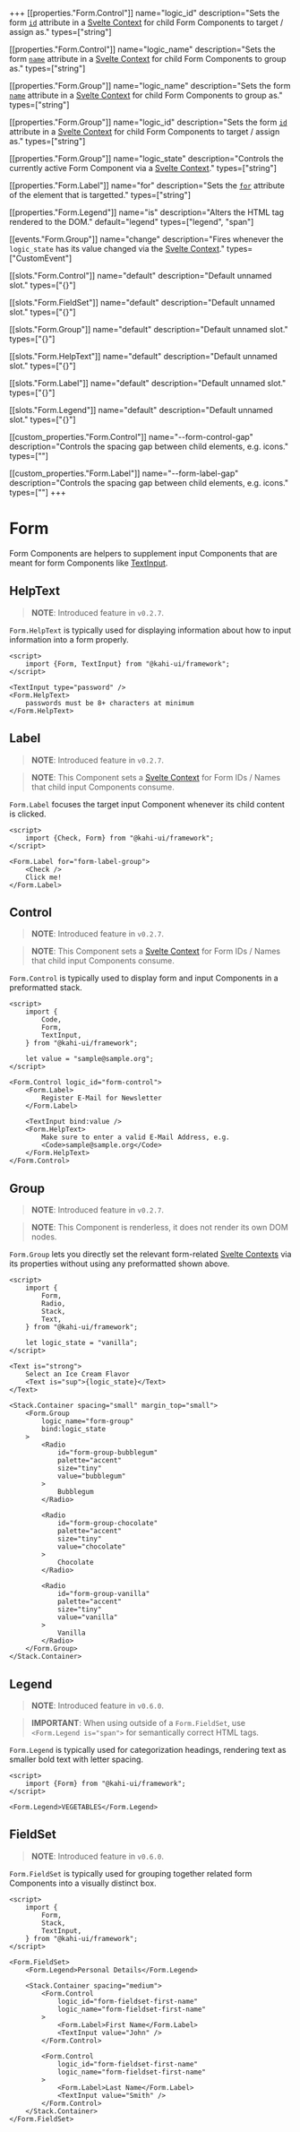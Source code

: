 +++
[[properties."Form.Control"]]
name="logic_id"
description="Sets the form [`id`](https://developer.mozilla.org/en-US/docs/Web/HTML/Element/input#attr-id) attribute in a [Svelte Context](https://svelte.dev/docs#setContext) for child Form Components to target / assign as."
types=["string"]

[[properties."Form.Control"]]
name="logic_name"
description="Sets the form [`name`](https://developer.mozilla.org/en-US/docs/Web/HTML/Element/input#attr-name) attribute in a [Svelte Context](https://svelte.dev/docs#setContext) for child Form Components to group as."
types=["string"]

[[properties."Form.Group"]]
name="logic_name"
description="Sets the form [`name`](https://developer.mozilla.org/en-US/docs/Web/HTML/Element/input#attr-name) attribute in a [Svelte Context](https://svelte.dev/docs#setContext) for child Form Components to group as."
types=["string"]

[[properties."Form.Group"]]
name="logic_id"
description="Sets the form [`id`](https://developer.mozilla.org/en-US/docs/Web/HTML/Element/input#attr-id) attribute in a [Svelte Context](https://svelte.dev/docs#setContext) for child Form Components to target / assign as."
types=["string"]

[[properties."Form.Group"]]
name="logic_state"
description="Controls the currently active Form Component via a [Svelte Context](https://svelte.dev/docs#setContext)."
types=["string"]

[[properties."Form.Label"]]
name="for"
description="Sets the [`for`](https://developer.mozilla.org/en-US/docs/Web/HTML/Element/label#attr-for) attribute of the element that is targetted."
types=["string"]

[[properties."Form.Legend"]]
name="is"
description="Alters the HTML tag rendered to the DOM."
default="legend"
types=["legend", "span"]

[[events."Form.Group"]]
name="change"
description="Fires whenever the `logic_state` has its value changed via the [Svelte Context](https://svelte.dev/docs#setContext)."
types=["CustomEvent<void>"]

[[slots."Form.Control"]]
name="default"
description="Default unnamed slot."
types=["{}"]

[[slots."Form.FieldSet"]]
name="default"
description="Default unnamed slot."
types=["{}"]

[[slots."Form.Group"]]
name="default"
description="Default unnamed slot."
types=["{}"]

[[slots."Form.HelpText"]]
name="default"
description="Default unnamed slot."
types=["{}"]

[[slots."Form.Label"]]
name="default"
description="Default unnamed slot."
types=["{}"]

[[slots."Form.Legend"]]
name="default"
description="Default unnamed slot."
types=["{}"]

[[custom_properties."Form.Control"]]
name="--form-control-gap"
description="Controls the spacing gap between child elements, e.g. icons."
types=["<length>"]

[[custom_properties."Form.Label"]]
name="--form-label-gap"
description="Controls the spacing gap between child elements, e.g. icons."
types=["<length>"]
+++

# Form

Form Components are helpers to supplement input Components that are meant for form Components like [TextInput](./textinput.md).

## HelpText

> **NOTE**: Introduced feature in `v0.2.7`.

`Form.HelpText` is typically used for displaying information about how to input information into a form properly.

```svelte {title="Form HelpText" mode="repl"}
<script>
    import {Form, TextInput} from "@kahi-ui/framework";
</script>

<TextInput type="password" />
<Form.HelpText>
    passwords must be 8+ characters at minimum
</Form.HelpText>
```

## Label

> **NOTE**: Introduced feature in `v0.2.7`.

> **NOTE**: This Component sets a [Svelte Context](https://svelte.dev/docs#setContext) for Form IDs / Names that child input Components consume.

`Form.Label` focuses the target input Component whenever its child content is clicked.

```svelte {title="Form Label" mode="repl"}
<script>
    import {Check, Form} from "@kahi-ui/framework";
</script>

<Form.Label for="form-label-group">
    <Check />
    Click me!
</Form.Label>
```

## Control

> **NOTE**: Introduced feature in `v0.2.7`.

> **NOTE**: This Component sets a [Svelte Context](https://svelte.dev/docs#setContext) for Form IDs / Names that child input Components consume.

`Form.Control` is typically used to display form and input Components in a preformatted stack.

```svelte {title="Form Control" mode="repl"}
<script>
    import {
        Code,
        Form,
        TextInput,
    } from "@kahi-ui/framework";

    let value = "sample@sample.org";
</script>

<Form.Control logic_id="form-control">
    <Form.Label>
        Register E-Mail for Newsletter
    </Form.Label>

    <TextInput bind:value />
    <Form.HelpText>
        Make sure to enter a valid E-Mail Address, e.g.
        <Code>sample@sample.org</Code>
    </Form.HelpText>
</Form.Control>
```

## Group

> **NOTE**: Introduced feature in `v0.2.7`.

> **NOTE**: This Component is renderless, it does not render its own DOM nodes.

`Form.Group` lets you directly set the relevant form-related [Svelte Contexts](https://svelte.dev/docs#setContext) via its properties without using any preformatted shown above.

```svelte {title="Form Group" mode="repl"}
<script>
    import {
        Form,
        Radio,
        Stack,
        Text,
    } from "@kahi-ui/framework";

    let logic_state = "vanilla";
</script>

<Text is="strong">
    Select an Ice Cream Flavor
    <Text is="sup">{logic_state}</Text>
</Text>

<Stack.Container spacing="small" margin_top="small">
    <Form.Group
        logic_name="form-group"
        bind:logic_state
    >
        <Radio
            id="form-group-bubblegum"
            palette="accent"
            size="tiny"
            value="bubblegum"
        >
            Bubblegum
        </Radio>

        <Radio
            id="form-group-chocolate"
            palette="accent"
            size="tiny"
            value="chocolate"
        >
            Chocolate
        </Radio>

        <Radio
            id="form-group-vanilla"
            palette="accent"
            size="tiny"
            value="vanilla"
        >
            Vanilla
        </Radio>
    </Form.Group>
</Stack.Container>
```

## Legend

> **NOTE**: Introduced feature in `v0.6.0`.

> **IMPORTANT**: When using outside of a `Form.FieldSet`, use `<Form.Legend is="span">` for semantically correct HTML tags.

`Form.Legend` is typically used for categorization headings, rendering text as smaller bold text with letter spacing.

```svelte {title="Form Legend" mode="repl"}
<script>
    import {Form} from "@kahi-ui/framework";
</script>

<Form.Legend>VEGETABLES</Form.Legend>
```

## FieldSet

> **NOTE**: Introduced feature in `v0.6.0`.

`Form.FieldSet` is typically used for grouping together related form Components into a visually distinct box.

```svelte {title="Form Legend" mode="repl"}
<script>
    import {
        Form,
        Stack,
        TextInput,
    } from "@kahi-ui/framework";
</script>

<Form.FieldSet>
    <Form.Legend>Personal Details</Form.Legend>

    <Stack.Container spacing="medium">
        <Form.Control
            logic_id="form-fieldset-first-name"
            logic_name="form-fieldset-first-name"
        >
            <Form.Label>First Name</Form.Label>
            <TextInput value="John" />
        </Form.Control>

        <Form.Control
            logic_id="form-fieldset-first-name"
            logic_name="form-fieldset-first-name"
        >
            <Form.Label>Last Name</Form.Label>
            <TextInput value="Smith" />
        </Form.Control>
    </Stack.Container>
</Form.FieldSet>
```
